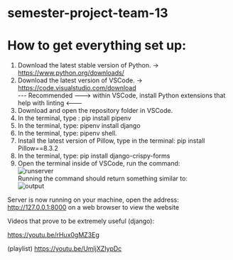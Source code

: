 # semester-project-team-13

# How to get everything set up:

1. Download the latest stable version of Python. -> https://www.python.org/downloads/
2. Download the latest version of VSCode. -> https://code.visualstudio.com/download  
    --- Recommended ---> within VSCode, install Python extensions that help with linting <---
3. Download and open the repository folder in VSCode.
4. In the terminal, type : pip install pipenv
5. In the terminal, type: pipenv install django
6. In the terminal, type: pipenv shell.
7. Install the latest version of Pillow, type in the terminal: pip install Pillow==8.3.2
8. In the terminal, type: pip install django-crispy-forms
9. Open the terminal inside of VSCode, run the command:  
![runserver](https://user-images.githubusercontent.com/47163056/134789149-d3c01a17-f852-45ae-af9f-1c1f574b1049.png)  
Running the command should return something similar to:  
![output](https://user-images.githubusercontent.com/47163056/134789158-436999a1-2550-4ea7-81f9-a63e1de75766.png)  

Server is now running on your machine, open the address: http://127.0.0.1:8000  on a web browser to view the website


Videos that prove to be extremely useful (django):

https://youtu.be/rHux0gMZ3Eg

(playlist) https://youtu.be/UmljXZIypDc
